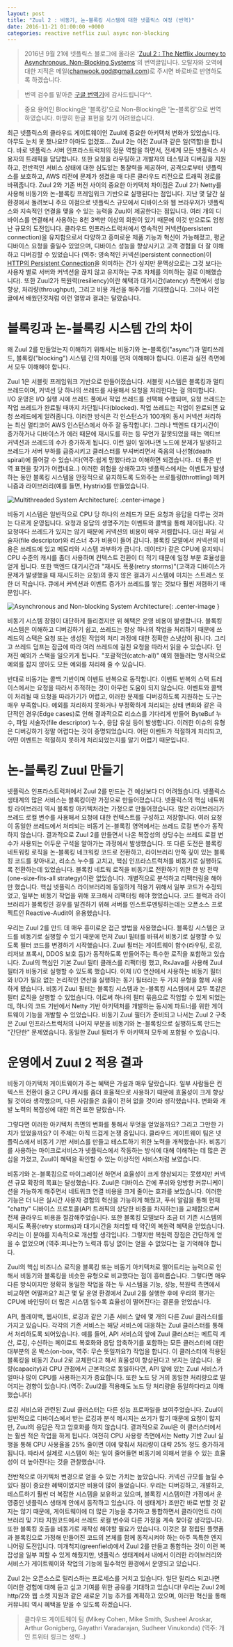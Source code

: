 ```yaml
---
layout: post
title: "Zuul 2 : 비동기, 논-블록킹 시스템에 대한 넷플릭스 여정 (번역)"
date: 2016-11-21 01:00:00 +0000
categories: reactive netflix zuul async non-blocking
---
```

> 2016년 9월 21에 넷플릭스 블로그에 올라온 '[Zuul 2 : The Netflix Journey to Asynchronous, Non-Blocking Systems](http://techblog.netflix.com/2016/09/zuul-2-netflix-journey-to-asynchronous.html)'의 번역글입니다. 오탈자와 오역에 대한 지적은 메일(chanwook.god@gmail.com)로 주시면 바로바로 반영하도록 하겠습니다.

> 번역 검수를 맡아준 [구글 번역기](https://translate.google.com)에 감사드립니다^^.

> 중요 용어인 Blocking은 '블록킹'으로 Non-Blocking은 '논-블록킹'으로 번역하였습니다. 마땅히 한글 표현을 찾기 어려웠습니다.

최근 넷플릭스의 클라우드 게이트웨이인 Zuul에 중요한 아키텍처 변화가 있었습니다. 아무도 눈치 못 챘나요!? 아마도 없겠죠... Zuul 2는 이전 Zuul과 같은 일(역할)을 합니다. 바로 넷플릭스 서버 인프라스트럭처의 정문 역할을 하면서, 전세계 모든 넷플릭스 사용자의 트래픽을 담당합니다. 또한 요청을 라우팅하고 개발자의 테스팅과 디버깅을 지원하고, 전반적인 서비스 상태에 대한 심도있는 통찰력을 제공하며, 공격으로부터 넷플릭스를 보호하고, AWS 리전에 문제가 생겼을 때 다른 클라우드 리전으로 트래픽 경로를 바꿔줍니다. Zuul 2와 기존 버전 사이의 중요한 아키텍처 차이점은 Zuul 2가 Netty를 사용해 비동기와 논-블록킹 프레임워크 기반으로 실행된다는 점입니다. 지난 몇 달간 실 환경에서 돌려보니 주요 이점으로 넷플릭스 규모에서 디바이스와 웹 브라우저가 넷플릭스와 지속적인 연결을 맺을 수 있는 능력을 Zuul이 제공한다는 점입니다. 여러 개의 디바이스를 연결해서 사용하는 8천 3백만 이상의 회원이 있기 때문에 이것 만으로도 엄청난 규모의 도전입니다. 클라우드 인프라스트럭처에서 영속적인 커넥션(persistent connection)을 유지함으로서 다양하고 흥미로운 제품 기능과 혁신이 가능해졌고, 평균 디바이스 요청을 줄일수 있었으며, 디바이스 성능을 향상시키고 고객 경험을 더 잘 이해하고 디버깅할 수 있었습니다 (역주: 영속적인 커넥션(persistent connection)이 [HTTP의 Persistent Connection](https://en.wikipedia.org/wiki/HTTP_persistent_connection)을 의미하는 건가 싶지만 문맥상으로는 그것 보다는 사용자 별로 서버와 커넥션을 끊지 않고 유지하는 구조 자체를 의미하는 걸로 이해했습니다). 또한 Zuul2가 복원력(resiliency)이란 혜택과 대기시간(latency) 측면에서 성능 향상, 처리량(throughput), 그리고 비용 개선을 해주기를 기대했습니다. 그러나 이전 글에서 배웠던것처럼 이런 열망과 결과는 달랐습니다.

# 블록킹과 논-블록킹 시스템 간의 차이

왜 Zuul 2를 만들었는지 이해하기 위해서는 비동기와 논-블록킹("async")과 멀티쓰레드, 블록킹("blocking") 시스템 간의 차이를 먼저 이해해야 합니다. 이론과 실전 측면에서 모두 이해해야 합니다.

Zuul 1은 서블릿 프레임워크 기반으로 만들어졌습니다. 서블릿 시스템은 블록킹과 멀티쓰레드이며, 커넥션 당 하나의 쓰레드를 사용해서 요청을 처리한다는 걸 의미합니다. I/O 운영은 I/O 실행 시에 쓰레드 풀에서 작업 쓰레드를 선택해 수행되며, 요청 쓰레드는 작업 쓰레드가 완료될 때까지 차단됩니다(blocked). 작업 쓰레드는 작업이 완료되면 요청 쓰레드에게 알려줍니다. 이러한 방식은 각 인스턴스가 100개의 동시 커넥션 처리하는 최신 멀티코어 AWS 인스턴스에서 아주 잘 동작합니다. 그러나 백엔드 대기시간이 증가하거나 디바이스가 에러 때문에 재시도를 하는 등 무언가 잘못되었을 때는 액티브 커넥션과 쓰레드의 수가 증가하게 됩니다. 이런 일이 일어나면 노드에 문제가 발생하고 쓰레드가 서버 부하를 급증시키고 클러스터를 부셔버리면서 죽음의 나선형(death spiral)에 들어갈 수 있습니다(역주:쉽게 망했다라고 이해하면 되겠습니다.. 더 좋은 번역 표현을 찾기가 어렵네요..) 이러한 위험을 상쇄하고자 넷플릭스에서는 이벤트가 발생하는 동안 블록킹 시스템을 안정적으로 유지하도록 도와주는 쓰로틀링(throttling) 메커니즘과 라이브러리(예를 들면, Hystrix)를 만들었습니다.

![Multithreaded System Architecture](/images/netflix/zuul2-journey/sD7ncrJznpx4S284ScYifrA.png){: .center-image }

비동기 시스템은 일반적으로 CPU 당 하나의 쓰레드가 모든 요청과 응답을 다루는 것과는 다르게 운영됩니다. 요청과 응답의 생명주기는 이벤트와 콜백을 통해 제어됩니다. 각 요청마다 쓰레드가 있지는 않기 때문에 커넥션의 비용이 매우 저렴합니다. 대신 파일 서술자(file descriptor)와 리스너 추가 비용이 들어 갑니다. 블록킹 모델에서 커넥션의 비용은 쓰레드에 있고 메모리와 시스템 과부하가 큽니다. 데이터가 같은 CPU에 유지되니 CPU 수준의 캐시를 좀더 사용하며 컨텍스트 전환이 더 적기 때문에 일정 부분 효율성을 얻게 됩니다. 또한 백엔드 대기시간과 "재시도 폭풍(retry storms)"(고객과 디바이스가 문제가 발생했을 때 재시도하는 요청)의 좋지 않은 결과가 시스템에 미치는 스트레스 또한 더 작습니다. 큐에서 커넥션과 이벤트 증가가 쓰레드를 쌓는 것보다 훨씬 저렴하기 때문입니다.

![Asynchronous and Non-blocking System Architecture](/images/netflix/zuul2-journey/smX2GaYGfJuuIl9UHlh5ceA.png){: .center-image }

비동기 시스템 장점이 대단하게 들리겠지만 위 혜택은 운영 비용이 발생합니다. 블록킹 시스템은 이해하고 디버깅하기 쉽고, 쓰레드는 항상 하나의 작업을 처리하기 때문에 쓰레드의 스택은 요청 또는 생성된 작업의 처리 과정에 대한 정확한 스냇샵이 됩니다. 그리고 쓰레드 덤프는 잠금에 따라 여러 쓰레드에 걸친 요청을 따라서 읽을 수 있습니다. 던져진 예외가 스택을 일으키게 됩니다. "포괄적인(catch-all)" 예외 핸들러는 명시적으로 예외를 잡지 않아도 모든 예외를 처리해 줄 수 있습니다.

반대로 비동기는 콜백 기반이며 이벤트 반복으로 동작합니다. 이벤트 반복의 스택 트레이스에서는 요청을 따라서 추적하는 것이 아무런 도움이 되지 않습니다. 이벤트와 콜백이 처리될 때 요청을 따라가기가 어렵고, 이러한 문제를 디버깅하도록 지원하는 도구는 매우 부족합니다. 예외를 처리하지 못하거나 부정확하게 처리되는 상태 변화와 같은 극단적인 경우(Edge cases)로 인해 결과적으로 리소스를 기다리게 만들어 ByteBuf 누수, 파일 서술자(file descriptor) 누수, 응답 유실 등이 발생합니다. 이러한 이슈의 유형은 디버깅하기 정말 어렵다는 것이 증명되었습니다. 어떤 이벤트가 적절하게 처리되고, 어떤 이벤트는 적절하지 못하게 처리되었는지를 알기 어렵기 때문입니다.

# 논-블록킹 Zuul 만들기

넷플릭스 인프라스트럭처에서 Zuul 2를 만드는 건 예상보다 더 어려웠습니다. 넷플릭스 생태계의 많은 서비스는 블록킹이란 가정으로 만들어졌습니다. 넷플릭스의 핵심 네트워킹 라이브러리 역시 블록킹 아키텍처라는 가정으로 만들어졌습니다. 많은 라이브러리가 쓰레드 로컬 변수를 사용해서 요청에 대한 컨텍스트를 구성하고 저장합니다. 여러 요청이 동일한 쓰레드에서 처리되는 비동기 논-블록킹 영역에서는 쓰레드 로컬 변수가 동작하지 않습니다. 결과적으로 Zuul 2를 만들면서 나온 복잡성의 상당수는 쓰레드 로컬 변수가 사용되는 어두운 구석을 알아가는 과정에서 발생했습니다. 또 다른 도전은 블록킹 네트워킹 로직을 논-블록킹 네크워킹 코드로 전환하고, 라이브러리 안쪽 깊이 있는 블록킹 코드를 찾아내고, 리소스 누수를 고치고, 핵심 인프라스트럭처를 비동기로 실행하도록 전환하는데 있었습니다. 블록킹 네트웍 로직을 비동기로 전환하기 위한 한 방 전략(one-size-fits-all strategy)이란 없었습니다. 개별적으로 분석하고 리팩터링을 해야만 했습니다. 핵심 넷플릭스 라이브러리에 동일하게 적용기 위해서 일부 코드가 수정되었고, 일부는 비동기 작업을 위해 포크해서 리팩터링 해야 했었습니다. 코드 블럭과 라이브러리가 블록킹인 경우를 발견하기 위해 서버를 인스트루멘팅하는데는 오픈소스 프로젝트인 Reactive-Audit이 유용했습니다.

우리는 Zuul 2를 만드 데 매우 흥미로운 접근 방법을 사용했습니다. 블록킹 시스템은 코드를 비동기로 실행할 수 있기 때문에 먼저 Zuul 필터를 바꿔서 비동기로 실행할 수 있도록 필터 코드를 변경하기 시작했습니다. Zuul 필터는 게이트웨이 함수(라우팅, 로깅, 리저브 프록시, DDOS 보호 등)가 동작하도록 만들어주는 특수한 로직을 포함하고 있습니다. Zuul의 핵심인 기본 Zuul 필터 클래스를 리팩터링 했고, RxJava를 사용해 Zuul 필터가 비동기로 실행할 수 있도록 했습니다. 이제 I/O 연산에서 사용하는 비동기 필터와 I/O가 필요 없는 논리적인 연산을 실행하는 동기 필터라는 두 가지 유형을 함께 사용하게 됐습니다. 비동기 Zuul 필터는 블록킹 시스템과 논-블록킹 시스템에서 모두 똑같은 필터 로직을 실행할 수 있었습니다. 이로써 하나의 필터 묶음으로 작업할 수 있게 되었는데, 하나의 코드 기반에서 Netty 기반 아키텍처를 개발하는 동시에 파트너를 위한 게이트웨이 기능을 개발할 수 있었습니다. 비동기 Zuul 필터가 준비되고 나서는 Zuul 2 구축은 Zuul 인프라스트럭처의 나머지 부분을 비동기와 논-블록킹으로 실행하도록 만드는 "간단한" 문제였습니다. 동일한 Zuul 필터가 두 아키텍처 모두에 포함될 수 있습니다.

# 운영에서 Zuul 2 적용 결과

비동기 아키텍처 게이트웨이가 주는 혜택은 가설과 매우 달랐습니다. 일부 사람들은 컨텍스트 전환이 줄고 CPU 캐시를 좀더 효율적으로 사용하기 때문에 효율성이 크게 향상될 것이라 생각했으며, 다른 사람들은 효율이 전혀 없을 것이라 생각했습니다. 변화와 개발 노력의 복잡성에 대한 의견 또한 달랐습니다.

그렇다면 이러한 아키텍처 측면의 변화를 통해서 무엇을 얻었을까요? 그리고 그만한 가치가 있었을까요? 이 주제는 아직 뜨겁게 논쟁 중입니다. 클라우드 게이트웨이 팀은 넷플릭스에서 비동기 기반 서비스를 만들고 테스트하기 위한 노력을 개척했습니다. 비동기를 사용하는 마이크로서비스가 넷플릭스에서 작동하는 방식에 대해 이해하는 데 많은 관심을 가졌고, Zuul이 혜택을 확인할 수 있는 이상적인 서비스처럼 보였습니다.

비동기와 논-블록킹으로 마이그레이션 하면서 효율성이 크게 향상되지는 못했지만 커넥션 규모 확장의 목표는 달성했습니다. Zuul은 디바이스 간에 푸쉬와 양방향 커뮤니케이션을 가능하게 해주면서 네트워크 연결 비용을 크게 줄이는 효과를 보았습니다. 이러한 기능은 더 나은 실시간 사용자 경험의 혁신을 가능하게 해줬고, 푸쉬 알림을 통해 현재 "chatty" 디바이스 프로토콜(API 트래픽의 상당한 비중을 차지하는)을 교체함으로써 전체 클라우드 비용을 절감해주었습니다. 또한 블록킹 모델보다 조금 더 기존 시스템의 재시도 폭풍(retry storms)과 대기시간을 처리할 때 약간의 복원력 혜택을 얻었습니다. 우리는 이 분야를 지속적으로 개선할 생각입니다. 그렇지만 복원력 장점은 간단하게 얻을 수 없었으며 (역주:피나는?) 노력과 튜닝 없이는 얻을 수 없었다는 걸 기억해야 합니다.

Zuul의 핵심 비즈니스 로직을 블록킹 또는 비동기 아키텍처로 떨어트리는 능력으로 인해서 비동기와 블록킹을 비슷한 유형으로 비교했다는 점이 흥미롭습니다. 그렇다면 매우 다른 방식이지만 정확히 동일한 작업을 하는 두 시스템을 기능, 성능, 복원력 측면에서 비교하면 어떨까요? 최근 몇 달 운영 환경에서 Zuul 2를 실행한 후에 우리의 평가는 CPU에 바인딩이 더 많은 시스템 일수록 효율성이 떨어진다는 결론을 얻었습니다.

API, 플레이백, 웹사이트, 로깅과 같은 기존 서비스 앞에 몇 개의 다른 Zuul 클러스터를 가지고 있습니다. 각각의 기존 서비스는 해당 서비스에 대응하는 Zuul 클러스터를 통해서 처리하도록 되어있습니다. 예를 들어, API 서비스의 앞에 Zuul 클러스터는 메트릭 계산, 로깅, 수신하는 페이로드 복호화와 응답 압축하기를 포함하는 모든 클러스터에 대한 대부분의 온 박스(on-box, 역주: 무슨 뜻일까요?) 작업을 합니다. 이 클러스터에 적용된 블록킹을 비동기 Zuul 2로 교체한다고 해서 효율성이 향상된다고 보지는 않습니다. 용량(capacity)과 CPU 관점에서 근본적으로 동일하다면, API 앞에 있는 Zuul 서비스가 얼마나 많이 CPU를 사용하는지가 중요합니다. 또한 노드 당 거의 동일한 처리량으로 떨어지는 경향이 있습니다.(역주: Zuul2를 적용해도 노드 당 처리량을 동일하다라고 이해했습니다)

로깅 서비스와 관련된 Zuul 클러스터는 다른 성능 프로파일을 보여주었습니다. Zuul이 일반적으로 디바이스에서 받는 로깅과 분석 메시지는 쓰기가 많기 때문에 요청이 많지만, Zuul의 응답은 작고 암호화를 하지 않습니다. 결과적으로 Zuul은 이 클러스터에서는 훨씬 적은 작업을 하게 됩니다. 여전히 CPU 사용량 측면에서는 Netty 기반 Zuul 실행을 통해 CPU 사용율을 25% 줄이면 이에 맞춰서 처리량이 대략 25% 정도 증가하게 됩니다. 따라서 실제로 시스템이 하는 일이 줄어들면 비동기에 의해서 얻을 수 있는 효율성이 더 높아진다는 것을 관찰했습니다.

전반적으로 아키텍처 변경으로 얻을 수 있는 가치는 높았습니다. 커넥션 규모를 늘릴 수 있다 점이 중요한 혜택이었지만 비용이 많이 들었습니다. 우리는 디버깅하고, 개발하고, 테스트하기 훨씬 더 복잡한 시스템을 보유하고 있으며, 블록킹 시스템이란 가정에서 운영중인 넷플릭스 생태계 안에서 동작하고 있습니다. 이 생태계가 조만간 바로 변할 것 같지는 않기 때문에, 게이트웨이에 더 많은 기능을 추가하고 통합하면서 클라이언트 라이브러리 및 기타 지원코드에서 쓰레드 로컬 변수와 다른 가정을 계속 찾아갈 생각입니다. 또한 블록킹 호출을 비동기로 재작성 해야할 필요가 있습니다. 이것은 잘 정립된 플랫폼과 블록킹으로 가정해 만들어진 코드의 본체를 함께 동작시켜야 하는 아주 독특한 엔지니어링 도전입니다. 미개척지(greenfield)에서 Zuul 2를 만들고 통합하는 것이 이런 복잡성을 일부 피할 수 있게 해줬지만, 넷플릭스 생태계에서 내에서 이러한 라이브러리와 서비스가 게이트웨이와 작업의 기능에 필수적인 환경에서 운영되고 있습니다.

Zuul 2는 오픈소스로 릴리스하는 프로세스를 거치고 있습니다. 일단 릴리스 되고나면 이러한 경험에 대해 듣고 싶고 기여를 위한 공유를 기대하고 있습니다! 우리는 Zuul 2에 http/2와 웹 소켓 지원과 같은 새로운 기능 추가를 계획하고 있으며, 이러한 혁신을 통해 커뮤니티 역시 혜택을 받을 수 있도록 하겠습니다.

> 클라우드 게이트웨이 팀 (Mikey Cohen, Mike Smith, Susheel Aroskar, Arthur Gonigberg, Gayathri Varadarajan, Sudheer Vinukonda) (역주: 개인 트위터 링크는 생략..)
